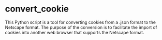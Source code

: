 # convert_cookie
This Python script is a tool for converting cookies from a .json format to the Netscape format. The purpose of the conversion is to facilitate the import of cookies into another web browser that supports the Netscape format.
